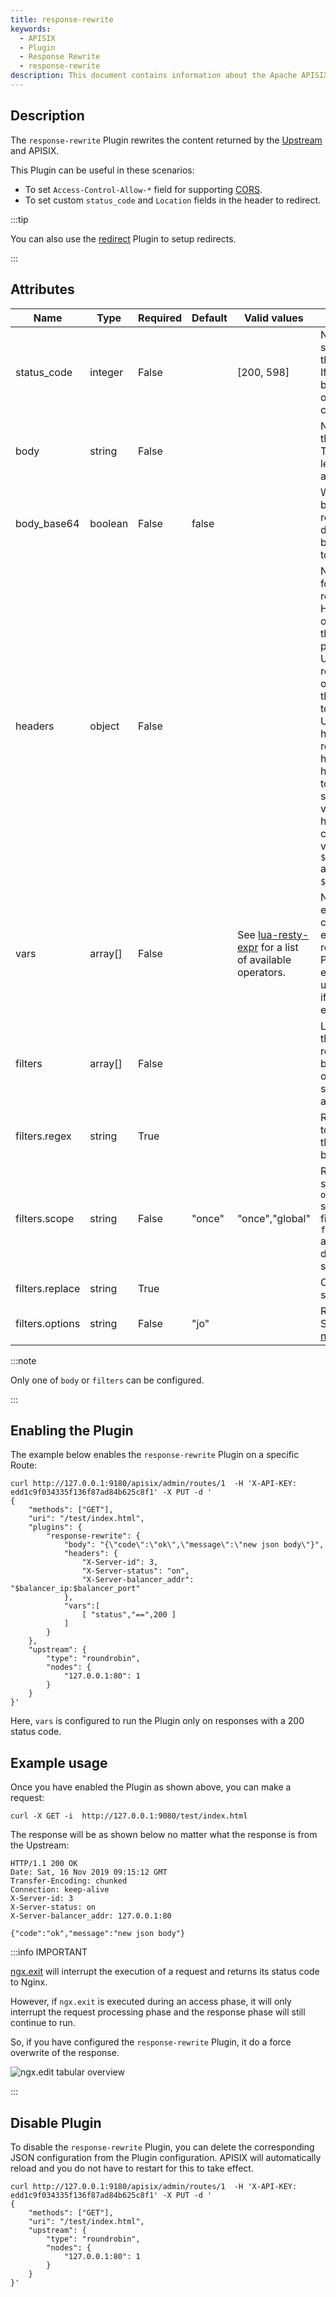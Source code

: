 ```yaml
---
title: response-rewrite
keywords:
  - APISIX
  - Plugin
  - Response Rewrite
  - response-rewrite
description: This document contains information about the Apache APISIX response-rewrite Plugin.
---
```


<!--
#
# Licensed to the Apache Software Foundation (ASF) under one or more
# contributor license agreements.  See the NOTICE file distributed with
# this work for additional information regarding copyright ownership.
# The ASF licenses this file to You under the Apache License, Version 2.0
# (the "License"); you may not use this file except in compliance with
# the License.  You may obtain a copy of the License at
#
#     http://www.apache.org/licenses/LICENSE-2.0
#
# Unless required by applicable law or agreed to in writing, software
# distributed under the License is distributed on an "AS IS" BASIS,
# WITHOUT WARRANTIES OR CONDITIONS OF ANY KIND, either express or implied.
# See the License for the specific language governing permissions and
# limitations under the License.
#
-->

## Description

The `response-rewrite` Plugin rewrites the content returned by the [Upstream](../terminology/upstream.md) and APISIX.

This Plugin can be useful in these scenarios:

- To set `Access-Control-Allow-*` field for supporting [CORS](https://developer.mozilla.org/en-US/docs/Web/HTTP/CORS).
- To set custom `status_code` and `Location` fields in the header to redirect.

:::tip

You can also use the [redirect](./redirect.md) Plugin to setup redirects.

:::

## Attributes

| Name        | Type    | Required | Default | Valid values                                                                                                  | Description                                                                                                                                                                                                                                                                                                     |
|-------------|---------|----------|---------|---------------------------------------------------------------------------------------------------------------|-----------------------------------------------------------------------------------------------------------------------------------------------------------------------------------------------------------------------------------------------------------------------------------------------------------------|
| status_code | integer | False    |         | [200, 598]                                                                                                    | New HTTP status code in the response. If unset, falls back to the original status code.                                                                                                                                                                                                                         |
| body        | string  | False    |         |                                                                                                               | New body of the response. The content-length would also be reset.                                                                                                                                                                                                                                               |
| body_base64 | boolean | False    | false   |                                                                                                               | When set, the body of the request will be decoded before writing to the client.                                                                                                                                                                                                                                 |
| headers     | object  | False    |         |                                                                                                               | New headers for the response. Headers are overwritten if they are present in the Upstream response otherwise, they are added to the Upstream headers. To remove a header, set the header value to an empty string. The values in the header can contain Nginx variables like `$remote_addr` and `$balancer_ip`. |
| vars        | array[] | False    |         | See [lua-resty-expr](https://github.com/api7/lua-resty-expr#operator-list) for a list of available operators. | Nginx variable expressions to conditionally execute the rewrite. The Plugin will be executed unconditionally if this value is empty.                                                                                                                                                                            |
| filters         | array[] | False    |         |                 | List of filters that modify the response body by replacing one specified string with another.                                                                                                                                                                                                                             |
| filters.regex   | string  | True    |         |                 | Regex pattern to match on the response body.                                                                                                                                                                                                                                                                                         |
| filters.scope   | string  | False    | "once"  | "once","global" | Range to substitute. `once` substitutes the first match of `filters.regex` and `global` does global substitution.                                                                                                                                                                                          |
| filters.replace | string  | True    |         |                 | Content to substitute with.                                                                                                                                                                                                                                                                                                   |
| filters.options | string  | False    | "jo"    |                 | Regex options. See [ngx.re.match](https://github.com/openresty/lua-nginx-module#ngxrematch).                                                                                                                                                                                                                            |

:::note

Only one of `body` or `filters` can be configured.

:::

## Enabling the Plugin

The example below enables the `response-rewrite` Plugin on a specific Route:

```shell
curl http://127.0.0.1:9180/apisix/admin/routes/1  -H 'X-API-KEY: edd1c9f034335f136f87ad84b625c8f1' -X PUT -d '
{
    "methods": ["GET"],
    "uri": "/test/index.html",
    "plugins": {
        "response-rewrite": {
            "body": "{\"code\":\"ok\",\"message\":\"new json body\"}",
            "headers": {
                "X-Server-id": 3,
                "X-Server-status": "on",
                "X-Server-balancer_addr": "$balancer_ip:$balancer_port"
            },
            "vars":[
                [ "status","==",200 ]
            ]
        }
    },
    "upstream": {
        "type": "roundrobin",
        "nodes": {
            "127.0.0.1:80": 1
        }
    }
}'
```

Here, `vars` is configured to run the Plugin only on responses with a 200 status code.

## Example usage

Once you have enabled the Plugin as shown above, you can make a request:

```shell
curl -X GET -i  http://127.0.0.1:9080/test/index.html
```

The response will be as shown below no matter what the response is from the Upstream:

```
HTTP/1.1 200 OK
Date: Sat, 16 Nov 2019 09:15:12 GMT
Transfer-Encoding: chunked
Connection: keep-alive
X-Server-id: 3
X-Server-status: on
X-Server-balancer_addr: 127.0.0.1:80

{"code":"ok","message":"new json body"}
```

:::info IMPORTANT

[ngx.exit](https://openresty-reference.readthedocs.io/en/latest/Lua_Nginx_API/#ngxexit) will interrupt the execution of a request and returns its status code to Nginx.

However, if `ngx.exit` is executed during an access phase, it will only interrupt the request processing phase and the response phase will still continue to run.

So, if you have configured the `response-rewrite` Plugin, it do a force overwrite of the response.

![ngx.edit tabular overview](https://cdn.jsdelivr.net/gh/Miss-you/img/picgo/20201113010623.png)

:::

## Disable Plugin

To disable the `response-rewrite` Plugin, you can delete the corresponding JSON configuration from the Plugin configuration. APISIX will automatically reload and you do not have to restart for this to take effect.

```shell
curl http://127.0.0.1:9180/apisix/admin/routes/1  -H 'X-API-KEY: edd1c9f034335f136f87ad84b625c8f1' -X PUT -d '
{
    "methods": ["GET"],
    "uri": "/test/index.html",
    "upstream": {
        "type": "roundrobin",
        "nodes": {
            "127.0.0.1:80": 1
        }
    }
}'
```
